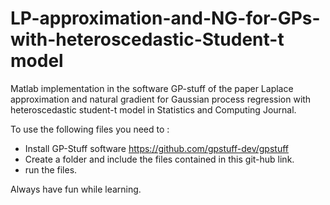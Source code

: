 # LP-approximation-and-NG-for-GPs-with-heteroscedastic-Student-t model

Matlab implementation in the software GP-stuff of the paper Laplace approximation and natural gradient for Gaussian process regression with heteroscedastic student-t model in Statistics and Computing Journal.

To use the following files you need to :

- Install GP-Stuff software https://github.com/gpstuff-dev/gpstuff
- Create a folder and include the files contained in this git-hub link.
- run the files.

Always have fun while learning.
